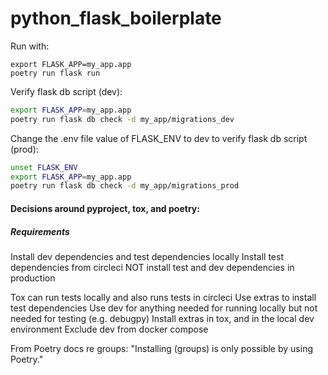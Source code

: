 # python_flask_boilerplate

Run with:

```
export FLASK_APP=my_app.app
poetry run flask run
```

Verify flask db script (dev):

```bash
export FLASK_APP=my_app.app
poetry run flask db check -d my_app/migrations_dev
```

Change the .env file value of FLASK_ENV to dev to verify flask db script (prod):

```bash
unset FLASK_ENV
export FLASK_APP=my_app.app
poetry run flask db check -d my_app/migrations_prod
```

#### Decisions around pyproject, tox, and poetry:

##### Requirements

Install dev dependencies and test dependencies locally
Install test dependencies from circleci
NOT install test and dev dependencies in production

Tox can run tests locally and also runs tests in circleci
Use extras to install test dependencies
Use dev for anything needed for running locally but not needed for testing (e.g. debugpy)
Install extras in tox, and in the local dev environment
Exclude dev from docker compose

From Poetry docs re groups: "Installing (groups) is only possible by using Poetry."
